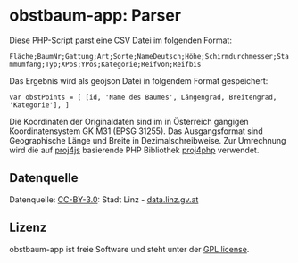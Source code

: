 obstbaum-app: Parser
====================

Diese PHP-Script parst eine CSV Datei im folgenden Format: 

`Fläche;BaumNr;Gattung;Art;Sorte;NameDeutsch;Höhe;Schirmdurchmesser;Stammumfang;Typ;XPos;YPos;Kategorie;Reifvon;Reifbis`

Das Ergebnis wird als geojson Datei in folgendem Format gespeichert:

`var obstPoints = [
	[id, 'Name des Baumes', Längengrad, Breitengrad, 'Kategorie'],
]`

Die Koordinaten der Originaldaten sind im in Österreich gängigen Koordinatensystem GK M31 (EPSG 31255). Das Ausgangsformat sind Geographische Länge und Breite in Dezimalschreibweise. Zur Umrechnung wird die auf [proj4js](http://proj4js.org/) basierende PHP Bibliothek [proj4php](http://proj4php.sourceforge.net/) verwendet.

## Datenquelle

Datenquelle: [CC-BY-3.0](http://creativecommons.org/licenses/by/3.0/at/): Stadt Linz - [data.linz.gv.at](http://www.data.linz.gv.at/nutzungsbedingungen/)

## Lizenz

obstbaum-app ist freie Software und steht unter der [GPL license](gpl-3.0.txt).
